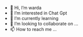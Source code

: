 - 👋 Hi, I’m warda
- 👀 I’m interested in Chat Gpt
- 🌱 I’m currently learning 
- 💞️ I’m looking to collaborate on ...
- 📫 How to reach me ...

<!---
Mrrt369/Mrrt369 is a ✨ special ✨ repository because its `README.md` (this file) appears on your GitHub profile.
You can click the Preview link to take a look at your changes.
--->

